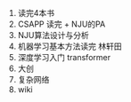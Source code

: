 1. 读完4本书
2. CSAPP 读完 + NJU的PA
3. NJU算法设计与分析
4. 机器学习基本方法读完 林轩田
5. 深度学习入门 transformer
6. 大创
7. 复杂网络
8. wiki